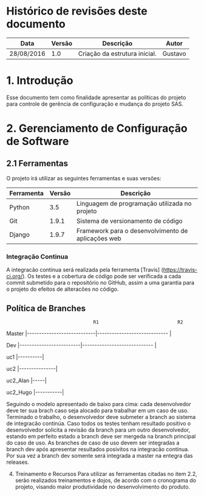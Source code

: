 # Histórico de revisões deste documento

|Data|Versão|Descrição|Autor|
|----|------|---------|-------|
|28/08/2016|1.0|Criação da estrutura inicial.|Gustavo|

# 1. Introdução

Esse documento tem como finalidade apresentar as políticas do projeto para controle de gerência de configuração e mudança do projeto SAS.

# 2. Gerenciamento de Configuração de Software


## 2.1 Ferramentas

O projeto irá utilizar as seguintes ferramentas e suas versões:

|Ferramenta|Versão|Descrição|
|----------|------|---------|
|Python    |3.5   | Linguagem de programação utilizada no projeto |
|Git       |1.9.1 | Sistema de versionamento de código |
|Django    |1.9.7 | Framework para o desenvolvimento de aplicações web |



### Integração Continua

A integracão continua será realizada pela ferramenta [Travis] (https://travis-ci.org/). Os testes e a cobertura de código pode ser verificada a cada commit submetido para o repositório no GitHub, assim a uma garantia para o projeto do efeitos de alteracões no código. 

## Política de Branches
                                    R1                             R2
Master  |----------------------------|----------------------------- |

Dev        |-------------------------|----------------------------- |

uc1            |----------|      

uc2              |---------------|

uc2_Alan               |-----|

uc2_Hugo           |-----------|

Seguindo o modelo apresentado de baixo para cima: cada desenvolvedor deve ter sua brach caso seja alocado para trabalhar em um caso de uso. Terminado o trabalho, o desenvolvedor deve submeter a branch ao sistema de integracão continúa. Caso todos os testes tenham resultado positivo o desenvolvedor solicita a revisão da branch para um outro desenvolvedor, estando em perfeito estado a branch deve ser mergeda na branch principal do caso de uso. As branches de caso de uso devem ser integradas a branch dev após apresentar resultados posivitos na integracão contínua. Por sua vez a branch dev somente será integrada a master na entegra das releases.

4. Treinamento e Recursos
Para utilizar as ferramentas citadas no item 2.2, serão realizados treinamentos e dojos, de acordo com o cronograma do projeto, visando maior produtividade no desenvolvimento do produto.

